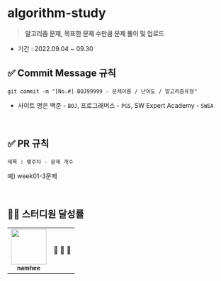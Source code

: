 # algorithm-study
> **알고리즘 문제, 목표한 문제 수만큼 문제 풀이 및 업로드**
+ 기간 : 2022.09.04 ~ 09.30

## ✅ Commit Message 규칙
```
git commit -m "[No.#] BOJ99999 - 문제이름 / 난이도 / 알고리즘유형"
```
- 사이트 명은 백준 - `BOJ`, 프로그래머스 - `PGS`, SW Expert Academy - `SWEA`

<br/>

## ✅ PR 규칙
```
제목 : 몇주차 - 문제 개수
```
예) week01-3문제

<br/>

## 👨‍💻 스터디원 달성률
<table>
  <tr>
    <td align="center">
      <a href="https://github.com/nhee0410">
      <img src="https://avatars.githubusercontent.com/u/49919262?v=4?s=100" width="80px;" alt="">
      <br>
      <a href="https://github.com/nhee0410"><sub><b>namhee</b>
    </td>
    <td rowspan="2">🔘 🔘 🔘</td>
  <tr/>
</table>

